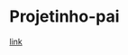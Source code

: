 # Projetinho-pai
<a href="https://gustavo-rsilva.github.io/Projetinho-pai/Projeto/Index.html">link</a>
